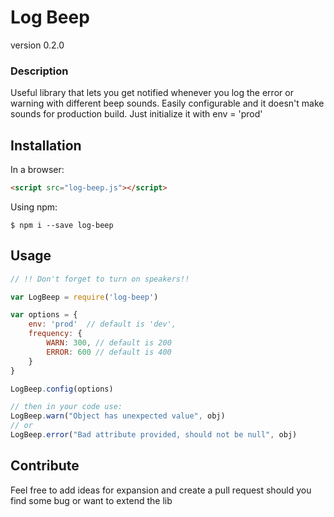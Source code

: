 # Log Beep

version 0.2.0

### Description
Useful library that lets you get notified whenever you log the error or warning with different beep sounds. 
Easily configurable and it doesn't make sounds for production build. Just initialize it with env = 'prod'

## Installation

In a browser:
```html
<script src="log-beep.js"></script>
```

Using npm:
```shell
$ npm i --save log-beep
```


## Usage
```js
// !! Don't forget to turn on speakers!!

var LogBeep = require('log-beep')

var options = {
    env: 'prod'  // default is 'dev',
    frequency: {
        WARN: 300, // default is 200
        ERROR: 600 // default is 400
    }
}

LogBeep.config(options)

// then in your code use:
LogBeep.warn("Object has unexpected value", obj)
// or
LogBeep.error("Bad attribute provided, should not be null", obj)

```

## Contribute
Feel free to add ideas for expansion and create a pull request should you find some bug or want to extend the lib
